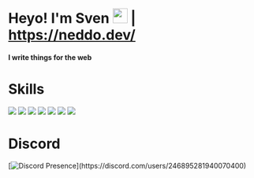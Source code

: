 # Heyo! I'm Sven <img src="https://raw.githubusercontent.com/MartinHeinz/MartinHeinz/master/wave.gif" width="30px"> | https://neddo.dev/

#### I write things for the web

# Skills
![](https://img.shields.io/badge/-HTML-F16529?style=for-the-badge&labelColor=1e1e1e&logo=HTML5&logoColor=F16529)
![](https://img.shields.io/badge/-PHP-B0B3D6?style=for-the-badge&labelColor=1e1e1e&logo=PHP&logoColor=B0B3D6)
![](https://img.shields.io/badge/-Typescript-408CE3?style=for-the-badge&labelColor=1e1e1e&logo=typescript&logoColor=408CE3) 
![](https://img.shields.io/badge/-Javascript-FCD703?style=for-the-badge&labelColor=1e1e1e&logo=javascript&logoColor=FCD703)
![](https://img.shields.io/badge/-Git-ED7F3B?style=for-the-badge&labelColor=1e1e1e&logo=git&logoColor=ED7F3B)
![](https://img.shields.io/badge/-Node.js-48C258?style=for-the-badge&labelColor=1e1e1e&logo=node.js&logoColor=48C258)
![](https://img.shields.io/badge/-MySQL-F29111?style=for-the-badge&labelColor=1e1e1e&logo=mysql&logoColor=F29111)

# Discord

[![Discord Presence](https://lanyard-profile-readme.vercel.app/api/246895281940070400?idleMessage=Doing%20something%20with%20my%20life...)](https://discord.com/users/246895281940070400)
